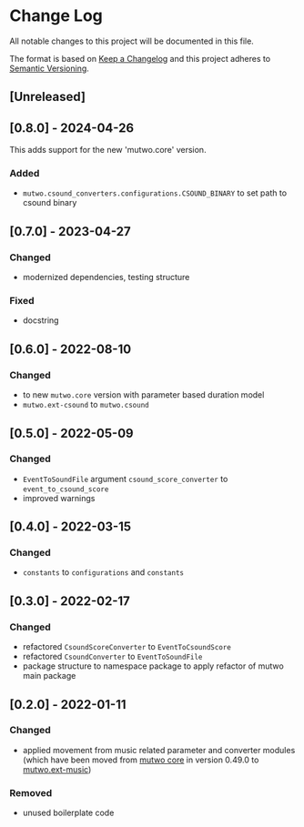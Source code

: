 # Change Log

All notable changes to this project will be documented in this file.

The format is based on [Keep a Changelog](http://keepachangelog.com/)
and this project adheres to [Semantic Versioning](http://semver.org/).

## [Unreleased]

## [0.8.0] - 2024-04-26

This adds support for the new 'mutwo.core' version.

### Added
- `mutwo.csound_converters.configurations.CSOUND_BINARY` to set path to csound binary


## [0.7.0] - 2023-04-27

### Changed
- modernized dependencies, testing structure

### Fixed
- docstring


## [0.6.0] - 2022-08-10

### Changed
- to new `mutwo.core` version with parameter based duration model
- `mutwo.ext-csound` to `mutwo.csound`


## [0.5.0] - 2022-05-09

### Changed
- `EventToSoundFile` argument `csound_score_converter` to `event_to_csound_score`
- improved warnings


## [0.4.0] - 2022-03-15

### Changed
- `constants` to `configurations` and `constants`


## [0.3.0] - 2022-02-17

### Changed
- refactored `CsoundScoreConverter` to `EventToCsoundScore`
- refactored `CsoundConverter` to `EventToSoundFile`
- package structure to namespace package to apply refactor of mutwo main package


## [0.2.0] - 2022-01-11

### Changed
- applied movement from music related parameter and converter modules (which have been moved from [mutwo core](https://github.com/mutwo-org/mutwo) in version 0.49.0 to [mutwo.ext-music](https://github.com/mutwo-org/mutwo.ext-music))

### Removed
- unused boilerplate code

